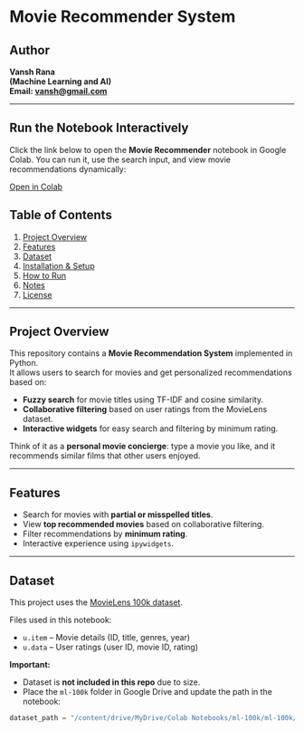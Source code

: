 # Movie Recommender System

## Author
**Vansh Rana**<br>
**(Machine Learning and AI)**<br>
**Email: vansh@gmail.com**

---
## Run the Notebook Interactively
Click the link below to open the **Movie Recommender** notebook in Google Colab. You can run it, use the search input, and view movie recommendations dynamically:

[Open in Colab](https://colab.research.google.com/drive/19nPswuwBgihxclV0TeHlhANhsjEb3Vug?usp=sharing](https://colab.research.google.com/drive/19nPswuwBgihxclV0TeHlhANhsjEb3Vug?usp=sharing))


## Table of Contents
1. [Project Overview](#project-overview)
2. [Features](#features)
3. [Dataset](#dataset)
4. [Installation & Setup](#installation--setup)
5. [How to Run](#how-to-run)
6. [Notes](#notes)
7. [License](#license)

---

## Project Overview
This repository contains a **Movie Recommendation System** implemented in Python.  
It allows users to search for movies and get personalized recommendations based on:

- **Fuzzy search** for movie titles using TF-IDF and cosine similarity.
- **Collaborative filtering** based on user ratings from the MovieLens dataset.
- **Interactive widgets** for easy search and filtering by minimum rating.

Think of it as a **personal movie concierge**: type a movie you like, and it recommends similar films that other users enjoyed.

---

## Features
- Search for movies with **partial or misspelled titles**.
- View **top recommended movies** based on collaborative filtering.
- Filter recommendations by **minimum rating**.
- Interactive experience using `ipywidgets`.

---

## Dataset
This project uses the [MovieLens 100k dataset](https://grouplens.org/datasets/movielens/100k/).  

Files used in this notebook:
- `u.item` – Movie details (ID, title, genres, year)
- `u.data` – User ratings (user ID, movie ID, rating)

**Important:**  
- Dataset is **not included in this repo** due to size.  
- Place the `ml-100k` folder in Google Drive and update the path in the notebook:

```python
dataset_path = "/content/drive/MyDrive/Colab Notebooks/ml-100k/ml-100k/"
